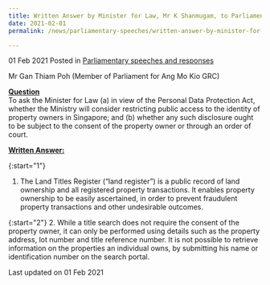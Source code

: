 ```yaml
---
title: Written Answer by Minister for Law, Mr K Shanmugam, to Parliamentary Question on Restricting Public Access to Identity of Property Owners in Singapore
date: 2021-02-01
permalink: /news/parliamentary-speeches/written-answer-by-minister-for-law-mr-k-shanmugam-to-pq-on-restricting-public-access-to-identity-of-property-owners/

---
```


01 Feb 2021 Posted in [Parliamentary speeches and responses](/news/parliamentary-speeches)

Mr Gan Thiam Poh (Member of Parliament for Ang Mo Kio GRC)

**<b><u>Question</u></b>**  
To ask the Minister for Law (a) in view of the Personal Data Protection Act, whether the Ministry will consider restricting public access to the identity of property owners in Singapore; and (b) whether any such disclosure ought to be subject to the consent of the property owner or through an order of court.

**<b><u>Written Answer:</u></b>**  

{:start="1"}
1.	 The Land Titles Register (“land register”) is a public record of land ownership and all registered property transactions. It enables property ownership to be easily ascertained, in order to prevent fraudulent property transactions and other undesirable outcomes.

{:start="2"}
2.	While a title search does not require the consent of the property owner, it can only be performed using details such as the property address, lot number and title reference number. It is not possible to retrieve information on the properties an individual owns, by submitting his name or identification number on the search portal.

<p class="right-side-updated">Last updated on 01 Feb 2021</p>
